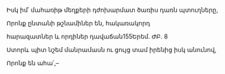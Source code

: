 Իսկ իմ՝ մահառիթ մեղքերի դժոխարմատ ծառիս դառն պտուղները,

Որոնք ընտանի թշնամիներ են, հակառակորդ

հարազատներ և որդիներ դավաճան155Երեմ. ԺԲ. 8

Ստորև պիտ նշեմ մանրամասն ու ցույց տամ իրենից իսկ անունով,

Որոնք են ահա՛,–